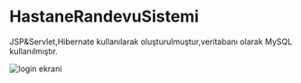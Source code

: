 # HastaneRandevuSistemi
JSP&amp;Servlet,Hibernate kullanılarak oluşturulmuştur,veritabanı olarak MySQL kullanılmıştır.

![login ekrani](https://user-images.githubusercontent.com/29263633/30776468-96f67e9c-a0af-11e7-95df-7f7e83aba65f.png)
